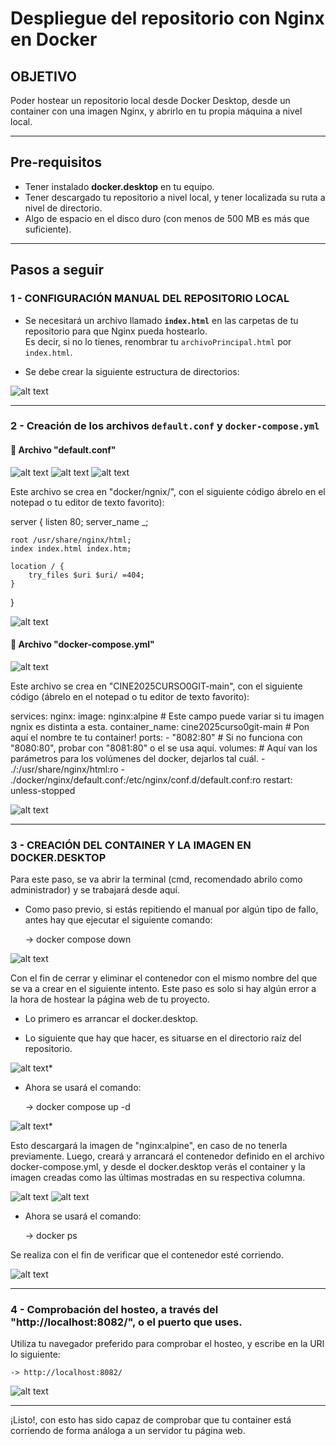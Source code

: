 # Despliegue del repositorio con Nginx en Docker

## OBJETIVO  
Poder hostear un repositorio local desde Docker Desktop, desde un container con una imagen Nginx, y abrirlo en tu propia máquina a nivel local.  

--------------------------------------------------------------------------------------------------------------------

## Pre-requisitos  

- Tener instalado **docker.desktop** en tu equipo.  
- Tener descargado tu repositorio a nivel local, y tener localizada su ruta a nivel de directorio.  
- Algo de espacio en el disco duro (con menos de 500 MB es más que suficiente).  

--------------------------------------------------------------------------------------------------------------------

## Pasos a seguir  

### 1 - CONFIGURACIÓN MANUAL DEL REPOSITORIO LOCAL  

- Se necesitará un archivo llamado **`index.html`** en las carpetas de tu repositorio para que Nginx pueda hostearlo.  
  Es decir, si no lo tienes, renombrar tu `archivoPrincipal.html` por `index.html`.  

- Se debe crear la siguiente estructura de directorios:  

![alt text](1-1.jpg)

--------------------------------------------------------------------------------------------------------------------

### 2 - Creación de los archivos `default.conf` y `docker-compose.yml`  

#### 🔹 Archivo "default.conf"

![alt text](2-1.png)
![alt text](3-1.png)
![alt text](4-1.png)

Este archivo se crea en "docker/ngnix/", con el siguiente código ábrelo en el notepad o tu editor de texto favorito):  

server {
    listen 80;
    server_name _;

    root /usr/share/nginx/html;
    index index.html index.htm;

    location / {
        try_files $uri $uri/ =404;
    }
}

![alt text](5-1.png)

#### 🔹 Archivo "docker-compose.yml" 

![alt text](6-1.png)

Este archivo se crea en "CINE2025CURSO0GIT-main", con el siguiente código (ábrelo en el notepad o tu editor de texto favorito): 

services:
  nginx:
    image: nginx:alpine 			# Este campo puede variar si tu imagen ngnix es distinta a esta.
    container_name: cine2025curso0git-main 	# Pon aquí el nombre te tu container!
    ports:
      - "8082:80"				# Si no funciona con "8080:80", probar con "8081:80" o el se usa aquí.
    volumes:					# Aquí van los parámetros para los volúmenes del docker, dejarlos tal cuál.
      - ./:/usr/share/nginx/html:ro
      - ./docker/nginx/default.conf:/etc/nginx/conf.d/default.conf:ro
    restart: unless-stopped

![alt text](7-1.png)

--------------------------------------------------------------------------------------------------------------------

### 3 - CREACIÓN DEL CONTAINER Y LA IMAGEN EN DOCKER.DESKTOP

Para este paso, se va abrir la terminal (cmd, recomendado abrilo como administrador) y se trabajará desde aquí.

- Como paso previo, si estás repitiendo el manual por algún tipo de fallo, antes hay que ejecutar el siguiente comando:

	-> docker compose down

![alt text](8-1.png) 

Con el fin de cerrar y eliminar el contenedor con el mismo nombre del que se va a crear en el siguiente intento. Este paso es solo si hay algún error a la hora de hostear la página web de tu proyecto.

- Lo primero es arrancar el docker.desktop.

- Lo siguiente que hay que hacer, es situarse en el directorio raíz del repositorio.  

![alt text](9-1.png)* 

- Ahora se usará el comando:

	-> docker compose up -d

![alt text](10-1.png)* 

Esto descargará la imagen de "nginx:alpine", en caso de no tenerla previamente. Luego, creará y arrancará el contenedor definido en el archivo docker-compose.yml, y desde el docker.desktop verás el container y la imagen creadas como las últimas mostradas en su respectiva columna.

![alt text](11-1.png)
![alt text](12-1.png)

- Ahora se usará el comando:

	-> docker ps

Se realiza con el fin de verificar que el contenedor esté corriendo.

![alt text](13-1.png)

--------------------------------------------------------------------------------------------------------------------

### 4 - Comprobación del hosteo, a través del "http://localhost:8082/", o el puerto que uses.

Utiliza tu navegador preferido para comprobar el hosteo, y escribe en la URl lo siguiente:

	-> http://localhost:8082/

![alt text](14-1.png)

--------------------------------------------------------------------------------------------------------------------

¡Listo!, con esto has sido capaz de comprobar que tu container está corriendo de forma análoga a un servidor tu página web.